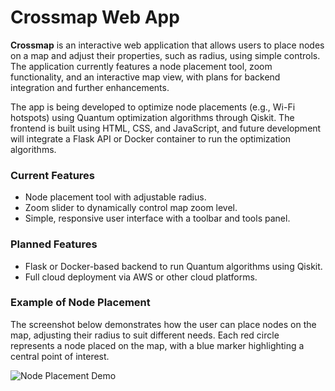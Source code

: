 # Crossmap Web App

**Crossmap** is an interactive web application that allows users to place nodes on a map and adjust their properties, such as radius, using simple controls. The application currently features a node placement tool, zoom functionality, and an interactive map view, with plans for backend integration and further enhancements.

The app is being developed to optimize node placements (e.g., Wi-Fi hotspots) using Quantum optimization algorithms through Qiskit. The frontend is built using HTML, CSS, and JavaScript, and future development will integrate a Flask API or Docker container to run the optimization algorithms.

### Current Features

- Node placement tool with adjustable radius.
- Zoom slider to dynamically control map zoom level.
- Simple, responsive user interface with a toolbar and tools panel.

### Planned Features

- Flask or Docker-based backend to run Quantum algorithms using Qiskit.
- Full cloud deployment via AWS or other cloud platforms.

### Example of Node Placement

The screenshot below demonstrates how the user can place nodes on the map, adjusting their radius to suit different needs. Each red circle represents a node placed on the map, with a blue marker highlighting a central point of interest.

![Node Placement Demo](images/demo-1.png)
